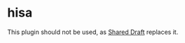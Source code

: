 hisa
====

This plugin should not be used, as [Shared Draft](https://github.com/habari-extras/sharedraft) replaces it.